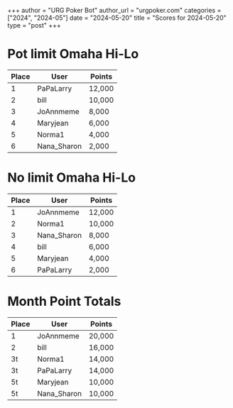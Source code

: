 +++
author = "URG Poker Bot"
author_url = "urgpoker.com"
categories = ["2024", "2024-05"]
date = "2024-05-20"
title = "Scores for 2024-05-20"
type = "post"
+++
# Pot limit Omaha Hi-Lo

| Place | User | Points |
|-------|------|--------|
| 1 | PaPaLarry | 12,000 |
| 2 | bill | 10,000 |
| 3 | JoAnnmeme | 8,000 |
| 4 | Maryjean | 6,000 |
| 5 | Norma1 | 4,000 |
| 6 | Nana_Sharon | 2,000 |

# No limit Omaha Hi-Lo

| Place | User | Points |
|-------|------|--------|
| 1 | JoAnnmeme | 12,000 |
| 2 | Norma1 | 10,000 |
| 3 | Nana_Sharon | 8,000 |
| 4 | bill | 6,000 |
| 5 | Maryjean | 4,000 |
| 6 | PaPaLarry | 2,000 |

# Month Point Totals

| Place | User | Points |
|-------|------|--------|
| 1 | JoAnnmeme | 20,000 |
| 2 | bill | 16,000 |
| 3t | Norma1 | 14,000 |
| 3t | PaPaLarry | 14,000 |
| 5t | Maryjean | 10,000 |
| 5t | Nana_Sharon | 10,000 |
